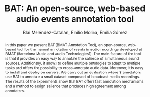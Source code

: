 --- 
  title: "BAT: An open-source, web-based audio events annotation tool" 
  abstract: "In this paper we present BAT (BMAT Annotation Tool), an open-source, web-based tool for the manual annotation of events in audio recordings developed at BMAT (Barcelona Music and Audio Technologies1). The main feature of the tool is that it provides an easy way to annotate the salience of simultaneous sound sources. Additionally, it allows to define multiple ontologies to adapt to multiple tasks and offers the possibility to cross-annotate audio data. Moreover, it is easy to install and deploy on servers. We carry out an evaluation where 3 annotators use BAT to annotate a small dataset composed of broadcast media recordings. The results of the experiments show that BAT offers fast annotation mechanisms and a method to assign salience that produces high agreement among annotators." 
  address: "London" 
  author: "Blai Meléndez-Catalán, Emilio Molina, Emilia Gómez" 
  booktitle: "Proceedings of the International Web Audio Conference" 
  editor: "Florian Thalmann, Sebastian Ewert" 
  month: "Proceedings of the International Web Audio Conference"
  pages: "3--6" 
  publisher: "Queen Mary University of London" 
  series: "WAC '17"
  type: "Poster"  
  year: "2017" 
  id: "2017_EA_17" 
  tags: year2017
  media: none 
  pdflink: /_data/papers/pdf/2017/2017_17.pdf
  ISSN: 2663-5844
---